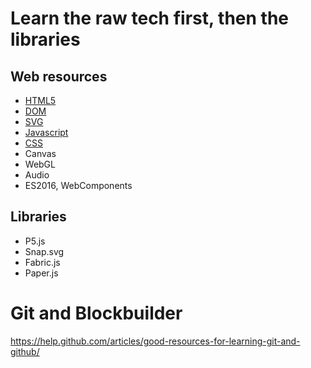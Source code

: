 # Learn the raw tech first, then the libraries

## Web resources
* [HTML5](http://diveintohtml5.info/)
* [DOM](href="https://developer.mozilla.org/en-US/docs/DOM)
* [SVG](https://developer.mozilla.org/en-US/demos/tag/tech:svg)
* [Javascript](https://developer.mozilla.org/en-US/docs/JavaScript)
* [CSS](http://reference.sitepoint.com/css)
* Canvas
* WebGL
* Audio
* ES2016, WebComponents

## Libraries
* P5.js
* Snap.svg
* Fabric.js
* Paper.js

# Git and Blockbuilder

https://help.github.com/articles/good-resources-for-learning-git-and-github/